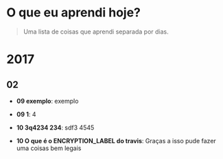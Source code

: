 # O que eu aprendi hoje?

> Uma lista de coisas que aprendi separada por dias.


# 2017

## 02	

* **09 exemplo**: exemplo 

* **09 1**: 4 

* **10 3q4234 234**: sdf3 4545 

* **10 O que é o ENCRYPTION_LABEL do travis**: Graças a isso pude fazer uma coisas bem legais 
